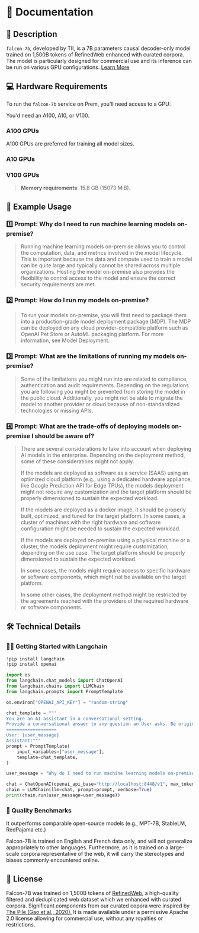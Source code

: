 # 📑 Documentation

## 📌 Description

`falcon-7b`, developed by TII, is a 7B parameters causal decoder-only model trained on 1,500B tokens of RefinedWeb enhanced with curated corpora. The model is particularly designed for commercial use and its inference can be run on various GPU configurations. <a href='https://huggingface.co/tiiuae/falcon-7b' target='_blank'>Learn More</a>

## 💻 Hardware Requirements
To run the `falcon-7b` service on Prem, you'll need access to a GPU:

You'd need an A100, A10, or V100.

### A100 GPUs
A100 GPUs are preferred for training all model sizes.

### A10 GPUs

### V100 GPUs

> **Memory requirements**: 15.8 GB (15073 MiB).


## 📒 Example Usage

### 1️⃣ Prompt: Why do I need to run machine learning models on-premise?

> Running machine learning models on-premise allows you to control the computation, data, and metrics involved in the model lifecycle. This is important because the data and compute used to train a model can be quite large and typically cannot be shared across multiple organizations. Hosting the model on-premise also provides the flexibility to control access to the model and ensure the correct security requirements are met.


### 2️⃣ Prompt: How do I run my models on-premise?

> To run your models on-premise, you will first need to package them into a production-grade model deployment package (MDP). The MDP can be deployed on any cloud provider-compatible platform such as OpenAI Pet Store or AutoML packaging platform. For more information, see Model Deployment.

### 3️⃣ Prompt: What are the limitations of running my models on-premise?

> Some of the limitations you might run into are related to compliance, authentication and audit requirements. Depending on the regulations you are following you might be prevented from storing the model in the public cloud. Additionally, you might not be able to migrate the model to another provider or cloud because of non-standardized technologies or missing APIs.


### 4️⃣ Prompt: What are the trade-offs of deploying models on-premise I should be aware of?

<blockquote>

There are several considerations to take into account when deploying AI models in the enterprise. Depending on the deployment method, some of these considerations might not apply.

If the models are deployed as software as a service (SAAS) using an optimized cloud platform (e.g., using a dedicated hardware appliance, like Google Prediction API for Edge TPUs), the models deployment might not require any customization and the target platform should be properly dimensioned to sustain the expected workload.

If the models are deployed as a docker image, it should be properly built, optimized, and tuned for the target platform. In some cases, a cluster of machines with the right hardware and software configuration might be needed to sustain the expected workload.

If the models are deployed on-premise using a physical machine or a cluster, the models deployment might require customization, depending on the use case. The target platform should be properly dimensioned to sustain the expected workload.

In some cases, the models might require access to specific hardware or software components, which might not be available on the target platform.

In some other cases, the deployment method might be restricted by the agreements reached with the providers of the required hardware or software components.

</blockquote>


## 🛠️ Technical Details

### 🦜🔗 Getting Started with Langchain


```python
!pip install langchain
!pip install openai

import os
from langchain.chat_models import ChatOpenAI
from langchain.chains import LLMChain
from langchain.prompts import PromptTemplate

os.environ["OPENAI_API_KEY"] = "random-string"

chat_template = """
You are an AI assistant in a conversational setting.
Provide a conversational answer to any question an User asks. Be original, concise, accurate and helpful.
===================
User: {user_message}
Assistant:"""
prompt = PromptTemplate(
    input_variables=["user_message"],
    template=chat_template,
)

user_message = "Why do I need to run machine learning models on-premise?"

chat = ChatOpenAI(openai_api_base="http://localhost:8448/v1", max_tokens=128)
chain = LLMChain(llm=chat, prompt=prompt, verbose=True)
print(chain.run(user_message=user_message))
```

### 🔎 Quality Benchmarks

It outperforms comparable open-source models (e.g., MPT-7B, StableLM, RedPajama etc.)

Falcon-7B is trained on English and French data only, and will not generalize appropriately to other languages. Furthermore, as it is trained on a large-scale corpora representative of the web, it will carry the stereotypes and biases commonly encountered online.

## 📜 License
Falcon-7B was trained on 1,500B tokens of <a href='https://huggingface.co/datasets/tiiuae/falcon-refinedweb' target='_blank'>RefinedWeb</a>, a high-quality filtered and deduplicated web dataset which we enhanced with curated corpora. Significant components from our curated copora were inspired by <a href='https://arxiv.org/abs/2101.00027' target='_blank'>The Pile (Gao et al., 2020).</a>
It is made available under a permissive Apache 2.0 license allowing for commercial use, without any royalties or restrictions.